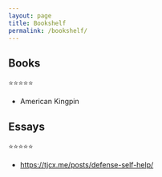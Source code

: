 ```yaml
---
layout: page
title: Bookshelf
permalink: /bookshelf/
---
```



## Books

⭐⭐⭐⭐⭐

- American Kingpin

## Essays

⭐⭐⭐⭐⭐

- https://tjcx.me/posts/defense-self-help/